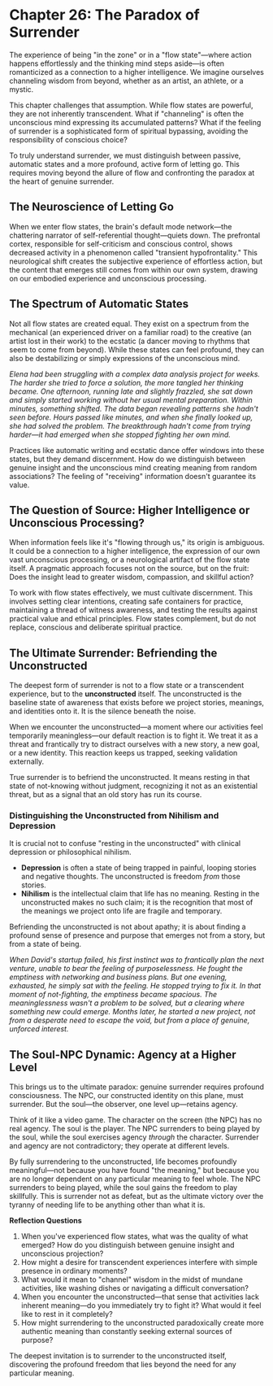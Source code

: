 # Chapter 26: The Paradox of Surrender

The experience of being "in the zone" or in a "flow state"—where action happens effortlessly and the thinking mind steps aside—is often romanticized as a connection to a higher intelligence. We imagine ourselves channeling wisdom from beyond, whether as an artist, an athlete, or a mystic.

This chapter challenges that assumption. While flow states are powerful, they are not inherently transcendent. What if "channeling" is often the unconscious mind expressing its accumulated patterns? What if the feeling of surrender is a sophisticated form of spiritual bypassing, avoiding the responsibility of conscious choice?

To truly understand surrender, we must distinguish between passive, automatic states and a more profound, active form of letting go. This requires moving beyond the allure of flow and confronting the paradox at the heart of genuine surrender.

## The Neuroscience of Letting Go

When we enter flow states, the brain's default mode network—the chattering narrator of self-referential thought—quiets down. The prefrontal cortex, responsible for self-criticism and conscious control, shows decreased activity in a phenomenon called "transient hypofrontality." This neurological shift creates the subjective experience of effortless action, but the content that emerges still comes from within our own system, drawing on our embodied experience and unconscious processing.

## The Spectrum of Automatic States

Not all flow states are created equal. They exist on a spectrum from the mechanical (an experienced driver on a familiar road) to the creative (an artist lost in their work) to the ecstatic (a dancer moving to rhythms that seem to come from beyond). While these states can feel profound, they can also be destabilizing or simply expressions of the unconscious mind.

*Elena had been struggling with a complex data analysis project for weeks. The harder she tried to force a solution, the more tangled her thinking became. One afternoon, running late and slightly frazzled, she sat down and simply started working without her usual mental preparation. Within minutes, something shifted. The data began revealing patterns she hadn't seen before. Hours passed like minutes, and when she finally looked up, she had solved the problem. The breakthrough hadn't come from trying harder—it had emerged when she stopped fighting her own mind.*

Practices like automatic writing and ecstatic dance offer windows into these states, but they demand discernment. How do we distinguish between genuine insight and the unconscious mind creating meaning from random associations? The feeling of "receiving" information doesn't guarantee its value.

## The Question of Source: Higher Intelligence or Unconscious Processing?

When information feels like it's "flowing through us," its origin is ambiguous. It could be a connection to a higher intelligence, the expression of our own vast unconscious processing, or a neurological artifact of the flow state itself. A pragmatic approach focuses not on the source, but on the fruit: Does the insight lead to greater wisdom, compassion, and skillful action?

To work with flow states effectively, we must cultivate discernment. This involves setting clear intentions, creating safe containers for practice, maintaining a thread of witness awareness, and testing the results against practical value and ethical principles. Flow states complement, but do not replace, conscious and deliberate spiritual practice.

## The Ultimate Surrender: Befriending the Unconstructed

The deepest form of surrender is not to a flow state or a transcendent experience, but to the **unconstructed** itself. The unconstructed is the baseline state of awareness that exists before we project stories, meanings, and identities onto it. It is the silence beneath the noise.

When we encounter the unconstructed—a moment where our activities feel temporarily meaningless—our default reaction is to fight it. We treat it as a threat and frantically try to distract ourselves with a new story, a new goal, or a new identity. This reaction keeps us trapped, seeking validation externally.

True surrender is to befriend the unconstructed. It means resting in that state of not-knowing without judgment, recognizing it not as an existential threat, but as a signal that an old story has run its course.

### Distinguishing the Unconstructed from Nihilism and Depression

It is crucial not to confuse "resting in the unconstructed" with clinical depression or philosophical nihilism.

-   **Depression** is often a state of being trapped in painful, looping stories and negative thoughts. The unconstructed is freedom *from* those stories.
-   **Nihilism** is the intellectual claim that life has no meaning. Resting in the unconstructed makes no such claim; it is the recognition that most of the meanings we project onto life are fragile and temporary.

Befriending the unconstructed is not about apathy; it is about finding a profound sense of presence and purpose that emerges not from a story, but from a state of being.

*When David's startup failed, his first instinct was to frantically plan the next venture, unable to bear the feeling of purposelessness. He fought the emptiness with networking and business plans. But one evening, exhausted, he simply sat with the feeling. He stopped trying to fix it. In that moment of not-fighting, the emptiness became spacious. The meaninglessness wasn't a problem to be solved, but a clearing where something new could emerge. Months later, he started a new project, not from a desperate need to escape the void, but from a place of genuine, unforced interest.*

## The Soul-NPC Dynamic: Agency at a Higher Level

This brings us to the ultimate paradox: genuine surrender requires profound consciousness. The NPC, our constructed identity on this plane, must surrender. But the soul—the observer, one level up—retains agency.

Think of it like a video game. The character on the screen (the NPC) has no real agency. The soul is the player. The NPC surrenders to being played by the soul, while the soul exercises agency *through* the character. Surrender and agency are not contradictory; they operate at different levels.

By fully surrendering to the unconstructed, life becomes profoundly meaningful—not because you have found "the meaning," but because you are no longer dependent on any particular meaning to feel whole. The NPC surrenders to being played, while the soul gains the freedom to play skillfully. This is surrender not as defeat, but as the ultimate victory over the tyranny of needing life to be anything other than what it is.

**Reflection Questions**

1.  When you've experienced flow states, what was the quality of what emerged? How do you distinguish between genuine insight and unconscious projection?
2.  How might a desire for transcendent experiences interfere with simple presence in ordinary moments?
3.  What would it mean to "channel" wisdom in the midst of mundane activities, like washing dishes or navigating a difficult conversation?
4.  When you encounter the unconstructed—that sense that activities lack inherent meaning—do you immediately try to fight it? What would it feel like to rest in it completely?
5.  How might surrendering to the unconstructed paradoxically create more authentic meaning than constantly seeking external sources of purpose?

The deepest invitation is to surrender to the unconstructed itself, discovering the profound freedom that lies beyond the need for any particular meaning.

